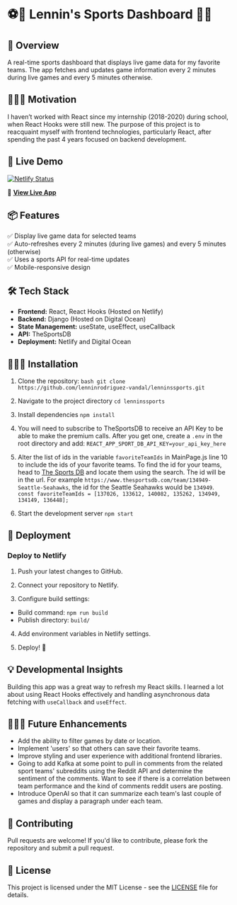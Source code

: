 # ⚽️🏈 Lennin's Sports Dashboard 🏀🏒

## 🌟 Overview
A real-time sports dashboard that displays live game data for my favorite teams. The app fetches and updates game information every 2 minutes during live games and every 5 minutes otherwise.

## 🏃🏽‍♂️ Motivation
I haven’t worked with React since my internship (2018-2020) during school, when React Hooks were still new. The purpose of this project is to reacquaint myself with frontend technologies, particularly React, after spending the past 4 years focused on backend development. 

## 🚀 Live Demo
[![Netlify Status](https://api.netlify.com/api/v1/badges/35a807ad-ce0a-4680-b03e-899114494d45/deploy-status)](https://app.netlify.com/sites/lenninlovessports/deploys)

🔗 **[View Live App](https://lenninlovessports.com)**

## 📦 Features
✅ Display live game data for selected teams  
✅ Auto-refreshes every 2 minutes (during live games) and every 5 minutes (otherwise)  
✅ Uses a sports API for real-time updates  
✅ Mobile-responsive design  

## 🛠 Tech Stack
- **Frontend:** React, React Hooks (Hosted on Netlify)
- **Backend:** Django (Hosted on Digital Ocean)
- **State Management:** useState, useEffect, useCallback
- **API:** TheSportsDB
- **Deployment:** Netlify and Digital Ocean

## 👷🏽‍♂️ Installation

1. Clone the repository:
```bash git clone https://github.com/lenninrodriguez-vandal/lenninssports.git```

2. Navigate to the project directory
```cd lenninssports```

3. Install dependencies
```npm install```

4. You will need to subscribe to TheSportsDB to receive an API Key to be able to make the premium calls. After you get one, create a `.env` in the root directory and add:
```REACT_APP_SPORT_DB_API_KEY=your_api_key_here```

5. Alter the list of ids in the variable `favoriteTeamIds` in MainPage.js line 10 to include the ids of your favorite teams. To find the id for your teams, head to [The Sports DB](https://www.thesportsdb.com/) and locate them using the search. The id will be in the url. For example `https://www.thesportsdb.com/team/134949-Seattle-Seahawks`, the id for the Seattle Seahawks would be `134949`.
```const favoriteTeamIds = [137026, 133612, 140082, 135262, 134949, 134149, 136448];```

6. Start the development server
```npm start```

## 🚀 Deployment
### Deploy to Netlify
1. Push your latest changes to GitHub.

2. Connect your repository to Netlify.

3. Configure build settings:
- Build command: `npm run build`
- Publish directory: `build/`

4. Add environment variables in Netlify settings.

5. Deploy! 🎉

## 💡 Developmental Insights
Building this app was a great way to refresh my React skills. I learned a lot about using React Hooks effectively and handling asynchronous data fetching with `useCallback` and `useEffect`.

## 👷🏽‍♂️ Future Enhancements
- Add the ability to filter games by date or location.
- Implement 'users' so that others can save their favorite teams.
- Improve styling and user experience with additional frontend libraries.
- Going to add Kafka at some point to pull in comments from the related sport teams' subreddits using the Reddit API and determine the sentiment of the comments. Want to see if there is a correlation between team performance and the kind of comments reddit users are posting.
- Introduce OpenAI so that it can summarize each team's last couple of games and display a paragraph under each team.

## 🤝 Contributing
Pull requests are welcome! If you'd like to contribute, please fork the repository and submit a pull request.

## 📜 License
This project is licensed under the MIT License - see the [LICENSE](LICENSE) file for details.
